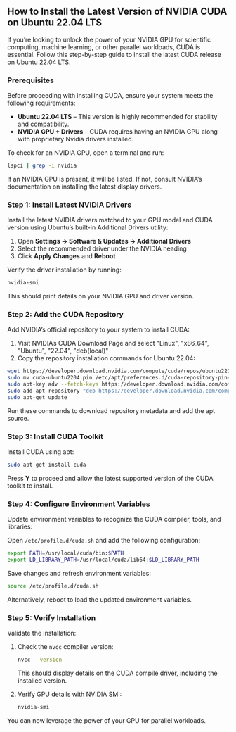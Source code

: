 ## How to Install the Latest Version of NVIDIA CUDA on Ubuntu 22.04 LTS

If you’re looking to unlock the power of your NVIDIA GPU for scientific computing, machine learning, or other parallel workloads, CUDA is essential. Follow this step-by-step guide to install the latest CUDA release on Ubuntu 22.04 LTS.

### Prerequisites

Before proceeding with installing CUDA, ensure your system meets the following requirements:

- **Ubuntu 22.04 LTS** – This version is highly recommended for stability and compatibility.
- **NVIDIA GPU + Drivers** – CUDA requires having an NVIDIA GPU along with proprietary Nvidia drivers installed.

To check for an NVIDIA GPU, open a terminal and run:
```bash
lspci | grep -i nvidia
```
If an NVIDIA GPU is present, it will be listed. If not, consult NVIDIA’s documentation on installing the latest display drivers.

### Step 1: Install Latest NVIDIA Drivers

Install the latest NVIDIA drivers matched to your GPU model and CUDA version using Ubuntu’s built-in Additional Drivers utility:

1. Open **Settings -> Software & Updates -> Additional Drivers**
2. Select the recommended driver under the NVIDIA heading
3. Click **Apply Changes** and **Reboot**

Verify the driver installation by running:
```bash
nvidia-smi
```
This should print details on your NVIDIA GPU and driver version.

### Step 2: Add the CUDA Repository

Add NVIDIA’s official repository to your system to install CUDA:

1. Visit NVIDIA’s CUDA Download Page and select "Linux", "x86_64", "Ubuntu", "22.04", "deb(local)"
2. Copy the repository installation commands for Ubuntu 22.04:
```bash
wget https://developer.download.nvidia.com/compute/cuda/repos/ubuntu2204/x86_64/cuda-ubuntu2204.pin
sudo mv cuda-ubuntu2204.pin /etc/apt/preferences.d/cuda-repository-pin-600  
sudo apt-key adv --fetch-keys https://developer.download.nvidia.com/compute/cuda/repos/ubuntu2204/x86_64/3bf863cc.pub
sudo add-apt-repository "deb https://developer.download.nvidia.com/compute/cuda/repos/ubuntu2204/x86_64/ /"  
sudo apt-get update
```
Run these commands to download repository metadata and add the apt source.

### Step 3: Install CUDA Toolkit

Install CUDA using apt:
```bash
sudo apt-get install cuda
```
Press **Y** to proceed and allow the latest supported version of the CUDA toolkit to install.

### Step 4: Configure Environment Variables

Update environment variables to recognize the CUDA compiler, tools, and libraries:

Open `/etc/profile.d/cuda.sh` and add the following configuration:
```bash
export PATH=/usr/local/cuda/bin:$PATH
export LD_LIBRARY_PATH=/usr/local/cuda/lib64:$LD_LIBRARY_PATH
```
Save changes and refresh environment variables:
```bash
source /etc/profile.d/cuda.sh
```
Alternatively, reboot to load the updated environment variables.

### Step 5: Verify Installation

Validate the installation:

1. Check the `nvcc` compiler version:
   ```bash
   nvcc --version
   ```
   This should display details on the CUDA compile driver, including the installed version.

2. Verify GPU details with NVIDIA SMI:
   ```bash
   nvidia-smi
   ```

You can now leverage the power of your GPU for parallel workloads.
